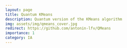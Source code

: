 ```yaml
---
layout: page
title: Quantum KMeans
description: Quantum version of the KMeans algorithm
img: assets/img/qmeans_cover.jpg
redirect: https://github.com/antonin-lfv/QMeans
importance: 1
category: IA
---
```

